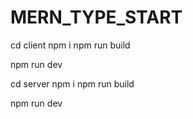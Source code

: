 # MERN_TYPE_START

cd client
npm i
npm run build

npm run dev

cd server
npm i
npm run build

npm run dev
